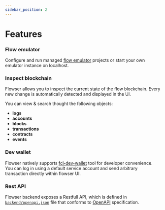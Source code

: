 ```yaml
---
sidebar_position: 2
---
```


# Features

### Flow emulator
Configure and run managed [flow emulator](https://github.com/onflow/flow-emulator) projects or start your own emulator instance on localhost.

### Inspect blockchain
Flowser allows you to inspect the current state of the flow blockchain.
Every new change is automatically detected and displayed in the UI.

You can view & search thought the following objects:
- **logs**
- **accounts**
- **blocks**
- **transactions**
- **contracts**
- **events**

### Dev wallet
Flowser natively supports [fcl-dev-wallet](https://github.com/onflow/fcl-dev-wallet) tool for developer convenience.
You can log in using a default service account and send arbitrary transaction directly within flowser UI.

### Rest API

Flowser backend exposes a Restfull API, which is defined in [`backend/openapi.json`](https://github.com/onflowser/flowser/blob/main/backend/openapi.json) file that conforms to [OpenAPI](https://www.openapis.org/) specification.
